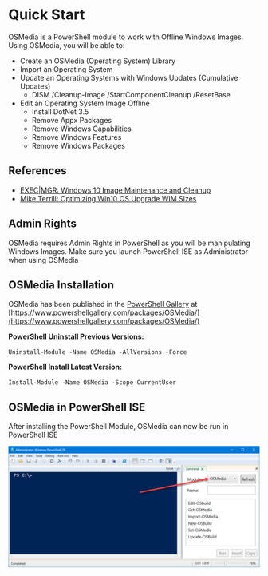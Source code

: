 # Quick Start

OSMedia is a PowerShell module to work with Offline Windows Images. Using OSMedia, you will be able to:

* Create an OSMedia \(Operating System\) Library
* Import an Operating System
* Update an Operating Systems with Windows Updates \(Cumulative Updates\)
  * DISM /Cleanup-Image /StartComponentCleanup /ResetBase
* Edit an Operating System Image Offline
  * Install DotNet 3.5
  * Remove Appx Packages
  * Remove Windows Capabilities
  * Remove Windows Features
  * Remove Windows Packages

## References

* [EXEC\|MGR: Windows 10 Image Maintenance and Cleanup](https://execmgr.net/2018/06/07/windows-10-image-maintenance/)
* [Mike Terrill: Optimizing Win10 OS Upgrade WIM Sizes](https://miketerrill.net/2018/06/23/optimizing-win10-os-upgrade-wim-sizes/)

## Admin Rights

OSMedia requires Admin Rights in PowerShell as you will be manipulating Windows Images. Make sure you launch PowerShell ISE as Administrator when using OSMedia

## OSMedia Installation

OSMedia has been published in the [PowerShell Gallery](https://www.powershellgallery.com/) at [https://www.powershellgallery.com/packages/OSMedia/](https://www.powershellgallery.com/packages/OSMedia/)

**PowerShell Uninstall Previous Versions:**

```text
Uninstall-Module -Name OSMedia -AllVersions -Force
```

**PowerShell Install Latest Version:**

```text
Install-Module -Name OSMedia -Scope CurrentUser
```

## OSMedia in PowerShell ISE

After installing the PowerShell Module, OSMedia can now be run in PowerShell ISE

![](../.gitbook/assets/2018-06-26_22-39-55.png)

